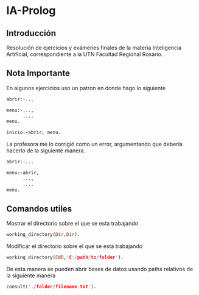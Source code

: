 # IA-Prolog

## Introducción

Resolución de ejercicios y exámenes finales de la materia Inteligencia Artificial, correspondiente a la UTN Facultad Regional Rosario.

## Nota Importante

En algunos ejercicios uso un patron en donde hago lo siguiente

```prolog
abrir:-...

menu:-...,
      ....
menu.

inicio:-abrir, menu.
```

La profesora me lo corrigió como un error, argumentando que debería hacerlo de la siguiente manera.

```prolog
abrir:-...

menu:-abrir,
      ...,
      ....
menu.
```

## Comandos utiles

Mostrar el directorio sobre el que se esta trabajando

```prolog
working_directory(Dir,Dir).
```

Modificar el directorio sobre el que se esta trabajando

```prolog
working_directory(CWD,'C:/path/to/folder').
```

De esta manera se pueden abrir bases de datos usando paths relativos de la siguiente manera

```prolog
consult('./folder/filename.txt').
```

